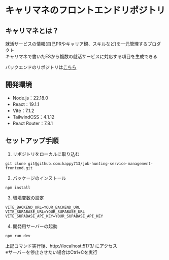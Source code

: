 # キャリマネのフロントエンドリポジトリ

## キャリマネとは？
就活サービスの情報(自己PRやキャリア観、スキルなど)を一元管理するプロダクト<br>
キャリマネで書いたESから複数の就活サービスに対応する項目を生成できる

バックエンドのリポジトリは[こちら](https://github.com/kappy713/job-hunting-service-management-backend)

## 開発環境
- Node.js：22.18.0
- React：19.1.1
- Vite：7.1.2
- TailwindCSS：4.1.12
- React Router：7.8.1

## セットアップ手順
1. リポジトリをローカルに取り込む
```
git clone git@github.com:kappy713/job-hunting-service-management-frontend.git
```
2. パッケージのインストール
```
npm install
```
3. 環境変数の設定
```env
VITE_BACKEND_URL=YOUR_BACKEND_URL
VITE_SUPABASE_URL=YOUR_SUPABASE_URL
VITE_SUPABASE_API_KEY=YOUR_SUPABASE_API_KEY
```
4. 開発用サーバーの起動
```
npm run dev
```
上記コマンド実行後、http://localhost:5173/ にアクセス<br>
※サーバーを停止させたい場合はCtrl+Cを実行
